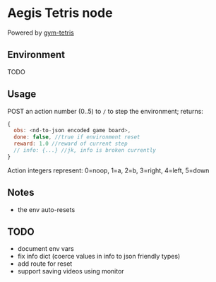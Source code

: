 # Aegis Tetris node

Powered by [gym-tetris](https://github.com/Kautenja/gym-tetris)

## Environment
TODO

## Usage
POST an action number (0..5) to `/` to step the environment; returns:
```js
{
  obs: <nd-to-json encoded game board>,
  done: false, //true if environment reset
  reward: 1.0 //reward of current step
  // info: {...} //jk, info is broken currently
}
```
Action integers represent: 0=noop, 1=a, 2=b, 3=right, 4=left, 5=down

## Notes
- the env auto-resets

## TODO
- document env vars
- fix info dict (coerce values in info to json friendly types)
- add route for reset
- support saving videos using monitor
